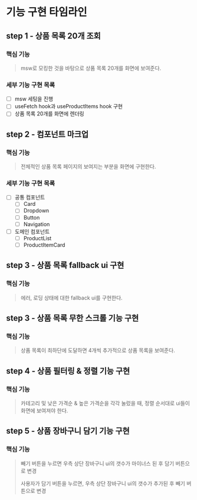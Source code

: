 # 기능 구현 타임라인

## step 1 - 상품 목록 20개 조회

### 핵심 기능

> msw로 모킹한 것을 바탕으로 상품 목록 20개를 화면에 보여준다.

### 세부 기능 구현 목록

- [ ] msw 세팅을 진행
- [ ] useFetch hook과 useProductItems hook 구현
- [ ] 상품 목록 20개를 화면에 렌더링

## step 2 - 컴포넌트 마크업

### 핵심 기능

> 전체적인 상품 목록 페이지의 보여지는 부분을 화면에 구현한다.

### 세부 기능 구현 목록

- [ ] 공통 컴포넌트
  - [ ] Card
  - [ ] Dropdown
  - [ ] Button
  - [ ] Navigation
- [ ] 도메인 컴포넌트
  - [ ] ProductList
  - [ ] ProductItemCard

## step 3 - 상품 목록 fallback ui 구현

### 핵심 기능

> 에러, 로딩 상태에 대한 fallback ui를 구현한다.

## step 3 - 상품 목록 무한 스크롤 기능 구현

### 핵심 기능

> 상품 목록이 최하단에 도달하면 4개씩 추가적으로 상품 목록을 보여준다.

## step 4 - 상품 필터링 & 정렬 기능 구현

### 핵심 기능

> 카테고리 및 낮은 가격순 & 높은 가격순을 각각 눌렀을 때, 정렬 순서대로 ui들이 화면에 보여져야 한다.

## step 5 - 상품 장바구니 담기 기능 구현

### 핵심 기능

> 빼기 버튼을 누르면 우측 상단 장바구니 ui의 갯수가 마이너스 된 후 담기 버튼으로 변경
>
> 사용자가 담기 버튼을 누르면, 우측 상단 장바구니 ui의 갯수가 추가된 후 빼기 버튼으로 변경
